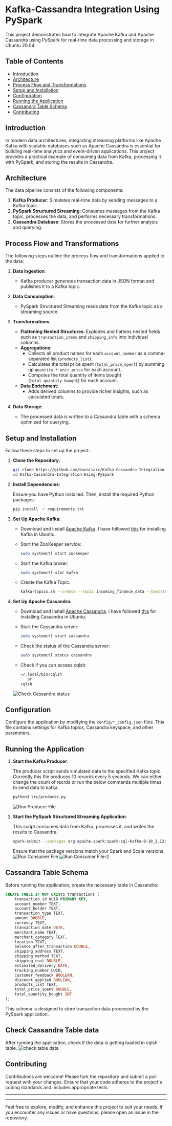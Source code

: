 # Kafka-Cassandra Integration Using PySpark

This project demonstrates how to integrate Apache Kafka and Apache Cassandra using PySpark for real-time data processing and storage in Ubuntu 20.04.

## Table of Contents

- [Introduction](#introduction)
- [Architecture](#architecture)
- [Process Flow and Transformations](#process-flow-and-transformations)
- [Setup and Installation](#setup-and-installation)
- [Configuration](#configuration)
- [Running the Application](#running-the-application)
- [Cassandra Table Schema](#cassandra-table-schema)
- [Contributing](#contributing)

## Introduction

In modern data architectures, integrating streaming platforms like Apache Kafka with scalable databases such as Apache Cassandra is essential for building real-time analytics and event-driven applications. This project provides a practical example of consuming data from Kafka, processing it with PySpark, and storing the results in Cassandra.

## Architecture

The data pipeline consists of the following components:

1. **Kafka Producer**: Simulates real-time data by sending messages to a Kafka topic.
2. **PySpark Structured Streaming**: Consumes messages from the Kafka topic, processes the data, and performs necessary transformations.
3. **Cassandra Database**: Stores the processed data for further analysis and querying.

## Process Flow and Transformations

The following steps outline the process flow and transformations applied to the data:

1. **Data Ingestion**:
   - Kafka producer generates transaction data in JSON format and publishes it to a Kafka topic.

2. **Data Consumption**:
   - PySpark Structured Streaming reads data from the Kafka topic as a streaming source.

3. **Transformations**:
   - **Flattening Nested Structures**: Explodes and flattens nested fields such as `transaction_items` and `shipping_info` into individual columns.
   - **Aggregations**:
     - Collects all product names for each `account_number` as a comma-separated list (`products_list`).
     - Calculates the total price spent (`total_price_spent`) by summing up `quantity * unit_price` for each account.
     - Computes the total quantity of items bought (`total_quantity_bought`) for each account.
   - **Data Enrichment**:
     - Adds derived columns to provide richer insights, such as calculated totals.

4. **Data Storage**:
   - The processed data is written to a Cassandra table with a schema optimized for querying.

## Setup and Installation

Follow these steps to set up the project:

1. **Clone the Repository**:

   ```bash
   git clone https://github.com/barnitarc/Kafka-Cassandra-Integration-Using-PySpark.git
   cd Kafka-Cassandra-Integration-Using-PySpark
   ```

2. **Install Dependencies**:

   Ensure you have Python installed. Then, install the required Python packages:

   ```bash
   pip install -r requirements.txt
   ```

3. **Set Up Apache Kafka**:

   - Download and install [Apache Kafka](https://kafka.apache.org/downloads). I have followed [this](https://drive.google.com/file/d/1jXW3kd7ZSBobJjEAQRSzNo0Nma6YLeyz/view?usp=drive_link) for installing Kafka in Ubuntu.
   - Start the ZooKeeper service:

     ```bash
     sudo systemctl start zookeeper
     ```

   - Start the Kafka broker:

     ```bash
     sudo systemctl star kafka
     ```
   - Create the Kafka Topic:

     ```bash
     kafka-topics.sh --create --topic incoming_finance_data --bootstrap-server localhost:9092
     ```

4. **Set Up Apache Cassandra**:

   - Download and install [Apache Cassandra](https://cassandra.apache.org/download/). I have followed [this](https://drive.google.com/file/d/1CqFuvWItUvGGVPGLuVI9uycfIpBm6vWT/view?usp=drive_link) for installing Cassandra in Ubuntu.
   - Start the Cassandra server:

     ```bash
     sudo systemctl start cassandra
     ```
   - Check the status of the Cassandra server:

     ```bash
     sudo systemctl status cassandra
     ```
   - Check if you can access cqlsh:

     ```bash
     ~/.local/bin/cqlsh
        or
     cqlsh
     ```
   ![Check Cassandra status](https://github.com/barnitarc/Kafka-Cassandra-Integration-Using-PySpark/blob/main/images/cassandra-status.png)

## Configuration

Configure the application by modifying the `config/*_config.json` files. This file contains settings for Kafka topics, Cassandra keyspace, and other parameters.

## Running the Application

1. **Start the Kafka Producer**:

   The producer script sends simulated data to the specified Kafka topic. Currently this file produces 10 records every 5 seconds. We can either change the count of recrds or run the below commands multiple times to send data to kafka.

   ```bash
   python3 src/producer.py
   ```
   ![Run Producer File](https://github.com/barnitarc/Kafka-Cassandra-Integration-Using-PySpark/blob/main/images/producer.png)


2. **Start the PySpark Structured Streaming Application**:

   This script consumes data from Kafka, processes it, and writes the results to Cassandra.

   ```bash
   spark-submit --packages org.apache.spark:spark-sql-kafka-0-10_2.12:3.4.0,com.datastax.spark:spark-cassandra-connector_2.12:3.4.0 src/consumer.py
   ```
   
   Ensure that the package versions match your Spark and Scala versions.
   ![Run Consumer File](https://github.com/barnitarc/Kafka-Cassandra-Integration-Using-PySpark/blob/main/images/run-consumer-file.png)
   ![Run Consumer File-2](https://github.com/barnitarc/Kafka-Cassandra-Integration-Using-PySpark/blob/main/images/run-consumer-file-2.png)

## Cassandra Table Schema

Before running the application, create the necessary table in Cassandra:

```sql
CREATE TABLE IF NOT EXISTS transactions (
    transaction_id UUID PRIMARY KEY,
    account_number TEXT,
    account_holder TEXT,
    transaction_type TEXT,
    amount DOUBLE,
    currency TEXT,
    transaction_date DATE,
    merchant_name TEXT,
    merchant_category TEXT,
    location TEXT,
    balance_after_transaction DOUBLE,
    shipping_address TEXT,
    shipping_method TEXT,
    shipping_cost DOUBLE,
    estimated_delivery DATE,
    tracking_number UUID,
    customer_feedback BOOLEAN,
    discount_applied BOOLEAN,
    products_list TEXT,
    total_price_spent DOUBLE,
    total_quantity_bought INT
);
```

This schema is designed to store transaction data processed by the PySpark application.
## Check Cassandra Table data

After running the application, check if the data is getting loaded in cqlsh table.
![check table data](https://github.com/barnitarc/Kafka-Cassandra-Integration-Using-PySpark/blob/main/images/data-in-cassandra-table.png)

## Contributing

Contributions are welcome! Please fork the repository and submit a pull request with your changes. Ensure that your code adheres to the project's coding standards and includes appropriate tests.

---

---

Feel free to explore, modify, and enhance this project to suit your needs. If you encounter any issues or have questions, please open an issue in the repository.

